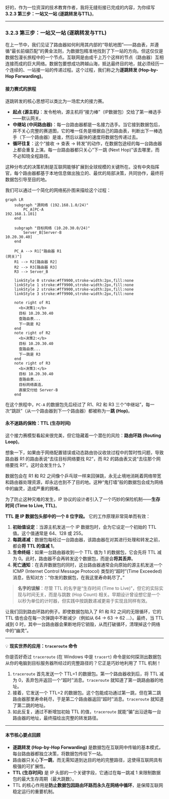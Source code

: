 好的，作为一位资深的技术教育作者，我将无缝衔接已完成的内容，为你续写 **3.2.3 第三步：一站又一站 (逐跳转发与TTL)**。

---

### 3.2.3 第三步：一站又一站 (逐跳转发与TTL)

在上一节中，我们见证了路由器如何利用其内部的“导航地图”——路由表，并遵循“最长前缀匹配”的黄金法则，为数据包精准地找到了下一站的方向。但这仅仅是数据包漫长旅程中的一个节点。互联网是由成千上万个这样的节点（路由器）互相连接而成的巨大网络。数据包要想成功跨越山海，抵达最终目的地，就必须经历一个连续的、一站接一站的传递过程。这个过程，我们称之为**逐跳转发 (Hop-by-Hop Forwarding)**。

#### 接力赛式的旅程

逐跳转发的核心思想可以类比为一场宏大的接力赛。

*   **起点 (源主机)**：发令枪响，源主机将“接力棒”（IP数据包）交给了第一棒选手——默认网关。
*   **中继站 (中间路由器)**：每一台路由器都是一名接力选手。当它接到数据包后，并不关心完整的赛道图，它的唯一任务是根据自己的路由表，判断出下一棒选手（下一个路由器）是谁，然后以最快的速度将数据包传递过去。
*   **循环往复**：这个“接收 -> 查表 -> 转发”的动作，在数据包途经的每一台路由器上都会重复上演。每一台路由器都只关心“下一跳 (Next Hop)”该去哪里，而不必知晓全程路径。

这种分布式的决策机制是互联网能够扩展到全球规模的关键所在。没有中央指挥官，每个路由器都基于本地信息做出独立的、最优的局部决策，共同协作，最终将数据包引导至目的地。

我们可以通过一个简化的网络拓扑图来描绘这个过程：

```mermaid
graph LR
    subgraph "源网络 (192.168.1.0/24)"
        PC_A[PC-A
192.168.1.101]
    end

    subgraph "目标网络 (10.20.30.0/24)"
        Server_B[Server-B
10.20.30.40]
    end

    PC_A --> R1["路由器 R1
(网关)"]
    R1 --> R2[路由器 R2]
    R2 --> R3[路由器 R3]
    R3 --> Server_B

    linkStyle 0 stroke:#ff9900,stroke-width:2px,fill:none
    linkStyle 1 stroke:#ff9900,stroke-width:2px,fill:none
    linkStyle 2 stroke:#ff9900,stroke-width:2px,fill:none
    linkStyle 3 stroke:#ff9900,stroke-width:2px,fill:none

    note right of R1
      <b>决策1:</b>
      目标 10.20.30.40
      查路由表...
      下一跳是 R2
    end
    note right of R2
      <b>决策2:</b>
      目标 10.20.30.40
      查路由表...
      下一跳是 R3
    end
    note right of R3
      <b>决策3:</b>
      目标 10.20.30.40
      查路由表...
      目标网络直连，
      直接交付给 Server-B
    end
```

在这个旅程中，`PC-A` 的数据包先后经过了 R1、R2 和 R3 三个“中继站”，每一次“跳跃”（从一个路由器到下一个路由器）都被称为一**跳 (Hop)**。

#### 永不迷路的保险：TTL (生存时间)

这个接力赛模型看起来很完美，但它隐藏着一个潜在的风险：**路由环路 (Routing Loop)**。

想象一下，如果由于网络配置错误或动态路由协议收敛过程中的暂时性问题，导致路由器 R1 的路由表说“去往目标网络要找 R2”，而 R2 的路由表又说“去往那个网络要找 R1”。这时会发生什么？

数据包会在 R1 和 R2 之间像个乒乓球一样来回弹跳，永无止境地消耗着网络带宽和路由器处理资源，却永远也到不了目的地。这种“鬼打墙”般的数据包会成为网络中的幽灵，造成严重的拥堵。

为了防止这种灾难的发生，IP 协议的设计者引入了一个巧妙的保险机制——**生存时间 (Time to Live, TTL)**。

**TTL 是 IP 数据包头部中的一个 8 位字段。** 它的工作原理非常简单而有效：

1.  **初始值设定**：当源主机发送一个 IP 数据包时，会为它设定一个初始的 TTL 值。这个值通常是 64、128 或 255。
2.  **每跳递减**：数据包每经过一台路由器，该路由器在对其进行处理和转发之前，都会**将 TTL 的值减 1**。
3.  **生命终结**：如果一台路由器收到一个 TTL 值为 1 的数据包，它会先将 TTL 减为 0。此时，路由器不会再转发这个数据包，而是会**将其丢弃**。
4.  **死亡通知**：在丢弃数据包的同时，这台路由器通常会向原始的源主机发送一个 ICMP (Internet Control Message Protocol) 类型的“超时”(Time Exceeded) 消息，告知对方：“你发的数据包，在我这里寿命耗尽了。”

> **名字的误解**：尽管 TTL 的名字是“生存时间 (Time to Live)”，但它的实际实现与时间无关，而是与跳数 (Hop Count) 相关。早期设计曾设想它是一个以秒为单位的计时器，但实践中按跳数递减更易于实现且同样有效。

让我们回到路由环路的例子。即使数据包陷入了 R1 和 R2 之间的无限循环，它的 TTL 值也会在每一次弹跳中不断减少（例如从 64 -> 63 -> 62 ...）。最终，当 TTL 减到 0 时，其中一台路由器会果断地将它销毁，从而打破循环，清理掉这个网络中的“幽灵”。

---
💡 **现实世界的应用：`traceroute` 命令**

你是否好奇过 `traceroute` (在 Windows 中是 `tracert`) 命令是如何探测出数据包从你的电脑到目标服务器所经过的完整路径的？它正是巧妙地利用了 TTL 机制！

1.  `traceroute` 首先发送一个 TTL=1 的数据包。第一个路由器收到后，将 TTL 减为 0，丢弃包并返回一个“超时”消息。`traceroute` 就知道了第一跳路由器的地址。
2.  接着，它发送一个 TTL=2 的数据包。这个包能成功通过第一跳，但在第二跳路由器那里寿命耗尽，于是第二个路由器返回“超时”消息。`traceroute` 就知道了第二跳的地址。
3.  如此反复，通过不断增加初始 TTL 的值，`traceroute` 就能“骗”出沿途每一台路由器的地址，最终描绘出完整的转发路径。

---

#### 本节核心要点回顾

*   **逐跳转发 (Hop-by-Hop Forwarding)** 是数据包在互联网中传输的基本模式，每台路由器都独立决策，将数据包传给下一站。
*   路由器只关心**下一跳**，而无需知道到达目的地的完整路径，这使得互联网具有极强的可扩展性。
*   **TTL (生存时间)** 是 IP 头部的一个关键字段，它通过在每一跳减 1 来限制数据包的最大生存周期（最大跳数）。
*   TTL 的核心作用是**防止数据包因路由环路而永久在网络中循环**，是保障互联网稳定运行的重要机制。